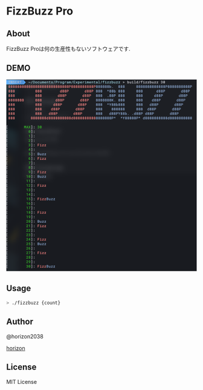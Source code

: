 # FizzBuzz Pro
## About
FizzBuzz Proは何の生産性もないソフトウェアです. 

## DEMO
![fizzbuzz-30](https://github.com/horizon2038/fizzbuzz-pro/blob/main/img/fizzbuzz_30.png?raw=true)

## Usage
``` bash
> ./fizzbuzz {count}
```
## Author
@horizon2038

[horizon](https://x.com/horizon2k38)

## License
MIT License
